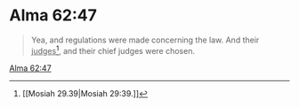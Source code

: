 # Alma 62:47

> Yea, and regulations were made concerning the law. And their <u>judges</u>[^a], and their chief judges were chosen.

[Alma 62:47](https://www.churchofjesuschrist.org/study/scriptures/bofm/alma/62?lang=eng&id=p47#p47)


[^a]: [[Mosiah 29.39|Mosiah 29:39.]]
